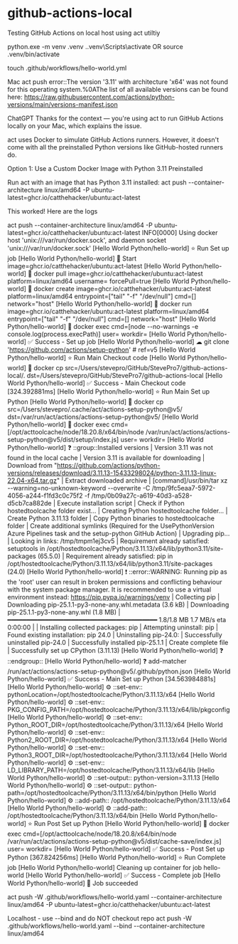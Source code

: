 # github-actions-local
Testing GitHub Actions on local host using act utiltiy

python.exe -m venv .venv
.\.venv\Scripts\activate
OR
source .venv/bin/activate


touch .github/workflows/hello-world.yml

Mac
act push
error::The version '3.11' with architecture 'x64' was not found for this operating system.%0AThe list of all available versions can be found here: https://raw.githubusercontent.com/actions/python-versions/main/versions-manifest.json

ChatGPT
Thanks for the context — you're using act to run GitHub Actions locally on your Mac, which explains the issue.

act uses Docker to simulate GitHub Actions runners. However, it doesn't come with all the preinstalled Python versions like GitHub-hosted runners do.

Option 1: Use a Custom Docker Image with Python 3.11 Preinstalled

Run act with an image that has Python 3.11 installed:
act push --container-architecture linux/amd64 -P ubuntu-latest=ghcr.io/catthehacker/ubuntu:act-latest

This worked!
Here are the logs


act push --container-architecture linux/amd64 -P ubuntu-latest=ghcr.io/catthehacker/ubuntu:act-latest
INFO[0000] Using docker host 'unix:///var/run/docker.sock', and daemon socket 'unix:///var/run/docker.sock' 
[Hello World Python/hello-world] ⭐ Run Set up job
[Hello World Python/hello-world] 🚀  Start image=ghcr.io/catthehacker/ubuntu:act-latest
[Hello World Python/hello-world]   🐳  docker pull image=ghcr.io/catthehacker/ubuntu:act-latest platform=linux/amd64 username= forcePull=true
[Hello World Python/hello-world]   🐳  docker create image=ghcr.io/catthehacker/ubuntu:act-latest platform=linux/amd64 entrypoint=["tail" "-f" "/dev/null"] cmd=[] network="host"
[Hello World Python/hello-world]   🐳  docker run image=ghcr.io/catthehacker/ubuntu:act-latest platform=linux/amd64 entrypoint=["tail" "-f" "/dev/null"] cmd=[] network="host"
[Hello World Python/hello-world]   🐳  docker exec cmd=[node --no-warnings -e console.log(process.execPath)] user= workdir=
[Hello World Python/hello-world]   ✅  Success - Set up job
[Hello World Python/hello-world]   ☁  git clone 'https://github.com/actions/setup-python' # ref=v5
[Hello World Python/hello-world] ⭐ Run Main Checkout code
[Hello World Python/hello-world]   🐳  docker cp src=/Users/stevepro/GitHub/StevePro7/github-actions-local/. dst=/Users/stevepro/GitHub/StevePro7/github-actions-local
[Hello World Python/hello-world]   ✅  Success - Main Checkout code [324.392881ms]
[Hello World Python/hello-world] ⭐ Run Main Set up Python
[Hello World Python/hello-world]   🐳  docker cp src=/Users/stevepro/.cache/act/actions-setup-python@v5/ dst=/var/run/act/actions/actions-setup-python@v5/
[Hello World Python/hello-world]   🐳  docker exec cmd=[/opt/acttoolcache/node/18.20.8/x64/bin/node /var/run/act/actions/actions-setup-python@v5/dist/setup/index.js] user= workdir=
[Hello World Python/hello-world]   ❓  ::group::Installed versions
| Version 3.11 was not found in the local cache
| Version 3.11 is available for downloading
| Download from "https://github.com/actions/python-versions/releases/download/3.11.13-15433298024/python-3.11.13-linux-22.04-x64.tar.gz"
| Extract downloaded archive
| [command]/usr/bin/tar xz --warning=no-unknown-keyword --overwrite -C /tmp/9fc5eaa7-5972-4056-a244-f1fd3c0c75f2 -f /tmp/0b09a27c-a619-40d3-a528-d5cb7ca882de
| Execute installation script
| Check if Python hostedtoolcache folder exist...
| Creating Python hostedtoolcache folder...
| Create Python 3.11.13 folder
| Copy Python binaries to hostedtoolcache folder
| Create additional symlinks (Required for the UsePythonVersion Azure Pipelines task and the setup-python GitHub Action)
| Upgrading pip...
| Looking in links: /tmp/tmpm1ej3cv5
| Requirement already satisfied: setuptools in /opt/hostedtoolcache/Python/3.11.13/x64/lib/python3.11/site-packages (65.5.0)
| Requirement already satisfied: pip in /opt/hostedtoolcache/Python/3.11.13/x64/lib/python3.11/site-packages (24.0)
[Hello World Python/hello-world]   ❗  ::error::WARNING: Running pip as the 'root' user can result in broken permissions and conflicting behaviour with the system package manager. It is recommended to use a virtual environment instead: https://pip.pypa.io/warnings/venv
| Collecting pip
| Downloading pip-25.1.1-py3-none-any.whl.metadata (3.6 kB)
| Downloading pip-25.1.1-py3-none-any.whl (1.8 MB)
| ━━━━━━━━━━━━━━━━━━━━━━━━━━━━━━━━━━━━━━━━ 1.8/1.8 MB 1.7 MB/s eta 0:00:00
| 
| Installing collected packages: pip
| Attempting uninstall: pip
| Found existing installation: pip 24.0
| Uninstalling pip-24.0:
| Successfully uninstalled pip-24.0
| Successfully installed pip-25.1.1
| Create complete file
| Successfully set up CPython (3.11.13)
[Hello World Python/hello-world]   ❓  ::endgroup::
[Hello World Python/hello-world]   ❓ add-matcher /run/act/actions/actions-setup-python@v5/.github/python.json
[Hello World Python/hello-world]   ✅  Success - Main Set up Python [34.563984881s]
[Hello World Python/hello-world]   ⚙  ::set-env:: pythonLocation=/opt/hostedtoolcache/Python/3.11.13/x64
[Hello World Python/hello-world]   ⚙  ::set-env:: PKG_CONFIG_PATH=/opt/hostedtoolcache/Python/3.11.13/x64/lib/pkgconfig
[Hello World Python/hello-world]   ⚙  ::set-env:: Python_ROOT_DIR=/opt/hostedtoolcache/Python/3.11.13/x64
[Hello World Python/hello-world]   ⚙  ::set-env:: Python2_ROOT_DIR=/opt/hostedtoolcache/Python/3.11.13/x64
[Hello World Python/hello-world]   ⚙  ::set-env:: Python3_ROOT_DIR=/opt/hostedtoolcache/Python/3.11.13/x64
[Hello World Python/hello-world]   ⚙  ::set-env:: LD_LIBRARY_PATH=/opt/hostedtoolcache/Python/3.11.13/x64/lib
[Hello World Python/hello-world]   ⚙  ::set-output:: python-version=3.11.13
[Hello World Python/hello-world]   ⚙  ::set-output:: python-path=/opt/hostedtoolcache/Python/3.11.13/x64/bin/python
[Hello World Python/hello-world]   ⚙  ::add-path:: /opt/hostedtoolcache/Python/3.11.13/x64
[Hello World Python/hello-world]   ⚙  ::add-path:: /opt/hostedtoolcache/Python/3.11.13/x64/bin
[Hello World Python/hello-world] ⭐ Run Post Set up Python
[Hello World Python/hello-world]   🐳  docker exec cmd=[/opt/acttoolcache/node/18.20.8/x64/bin/node /var/run/act/actions/actions-setup-python@v5/dist/cache-save/index.js] user= workdir=
[Hello World Python/hello-world]   ✅  Success - Post Set up Python [367.824256ms]
[Hello World Python/hello-world] ⭐ Run Complete job
[Hello World Python/hello-world] Cleaning up container for job hello-world
[Hello World Python/hello-world]   ✅  Success - Complete job
[Hello World Python/hello-world] 🏁  Job succeeded


act push -W .github/workflows/hello-world.yaml --container-architecture linux/amd64 -P ubuntu-latest=ghcr.io/catthehacker/ubuntu:act-latest

Localhost - use --bind and do NOT checkout repo
act push -W .github/workflows/hello-world.yaml --bind --container-architecture linux/amd64